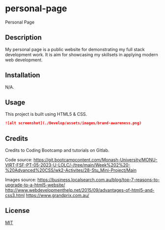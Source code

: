 # personal-page
Personal Page

## Description

My personal page is a public website for demonstrating my full stack development work. It is aim for showcasing my skillsets in applying modern web development.  


## Installation

N/A.

## Usage

This project is built using HTML5 & CSS.

```md
![alt screenshot](./Develop/assets/images/brand-awareness.png)
```

## Credits

Credits to Coding Bootcamp and tutorials on Gitlab.

Code source:
https://git.bootcampcontent.com/Monash-University/MONU-VIRT-FSF-PT-05-2023-U-LOLC/-/tree/main/Week%202%20-%20Advanced%20CSS/wk2-Activites/28-Stu_Mini-Project/Main

Images source:
https://business.localsearch.com.au/blog/top-7-reasons-to-upgrade-to-a-html5-website/
http://www.webdevelopmenthelp.net/2015/09/advantages-of-html5-and-css3.html
https://www.grandprix.com.au/


## License

[MIT](https://choosealicense.com/licenses/mit/)
